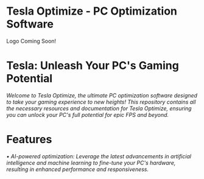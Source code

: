 # Tesla Optimize - PC Optimization Software

Logo Coming Soon!

# Tesla: Unleash Your PC's Gaming Potential

*Welcome to Tesla Optimize, the ultimate PC optimization software designed to take your gaming experience to new heights! This repository contains all the necessary resources and documentation for Tesla Optimize, ensuring you can unlock your PC's full potential for epic FPS and beyond.*

# Features

*• AI-powered optimization: Leverage the latest advancements in artificial intelligence and machine learning to fine-tune your PC's hardware, resulting in enhanced performance and responsiveness.*
